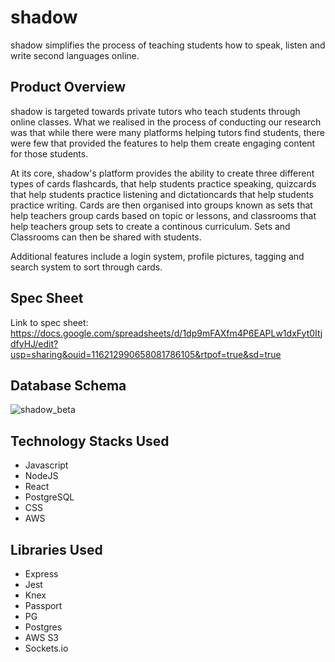 # shadow
shadow simplifies the process of teaching students how to speak, listen and write second languages online.

## Product Overview
shadow is targeted towards private tutors who teach students through online classes. What we realised in the process of conducting our research was that while there were many platforms helping tutors find students, there were few that provided the features to help them create engaging content for those students.

At its core, shadow's platform provides the ability to create three different types of cards flashcards, that help students practice speaking, quizcards that help students practice listening and dictationcards that help students practice writing. Cards are then organised into groups known as sets that help teachers group cards based on topic or lessons, and classrooms that help teachers group sets to create a continous curriculum. Sets and Classrooms can then be shared with students.

Additional features include a login system, profile pictures, tagging and search system to sort through cards.

## Spec Sheet
Link to spec sheet: https://docs.google.com/spreadsheets/d/1dp9mFAXfm4P6EAPLw1dxFyt0ItjdfyHJ/edit?usp=sharing&ouid=116212990658081786105&rtpof=true&sd=true

## Database Schema
![shadow_beta](https://user-images.githubusercontent.com/84696121/168985733-d474f5d8-c7e3-4998-adf9-97c68f5494e6.png)

## Technology Stacks Used
- Javascript
- NodeJS
- React
- PostgreSQL
- CSS
- AWS

## Libraries Used
- Express
- Jest
- Knex
- Passport
- PG
- Postgres
- AWS S3
- Sockets.io

